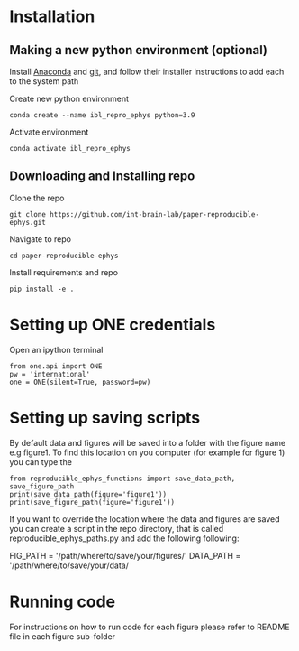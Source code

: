 # Installation
## Making a new python environment (optional)

Install [Anaconda](https://www.anaconda.com/distribution/#download-section) and [git](https://git-scm.com/downloads), 
and follow their installer instructions to add each to the system path

Create new python environment
```
conda create --name ibl_repro_ephys python=3.9
```
Activate environment
```
conda activate ibl_repro_ephys
```

## Downloading and Installing repo

Clone the repo 
```
git clone https://github.com/int-brain-lab/paper-reproducible-ephys.git
```

Navigate to repo
```
cd paper-reproducible-ephys
```

Install requirements and repo
```
pip install -e .
```

# Setting up ONE credentials
Open an ipython terminal
```
from one.api import ONE
pw = 'international'
one = ONE(silent=True, password=pw)
```

# Setting up saving scripts
By default data and figures will be saved into a folder with the figure name e.g figure1. 
To find this location on you computer (for example for figure 1) you can type the 
```
from reproducible_ephys_functions import save_data_path, save_figure_path
print(save_data_path(figure='figure1'))
print(save_figure_path(figure='figure1'))
```

If you want to override the location where the data and figures are saved you can create a script in the repo directory,
that is called reproducible_ephys_paths.py and add the following following: 

FIG_PATH = '/path/where/to/save/your/figures/'
DATA_PATH = '/path/where/to/save/your/data/

# Running code
For instructions on how to run code for each figure please refer to README file in each figure sub-folder
